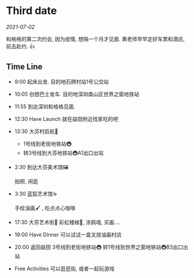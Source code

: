 # Third date

*2021-07-02*

和格格的第二次约会, 因为疫情, 想隔一个月才见面. 黄老师早早定好车票和酒店, 前去赴约. 👍

## Time Line

* 9:00 起床出发. 
  目的地石牌村站1号公交站

* 10:05 创想巴士发车. 
  目的地深圳南山区世界之窗地铁站

* 11:55 到达深圳和格格见面. 

* 12:30 Have Launch
  就在益田附近找家吃的吧

* 13:30 大芬村启航🚢

  * 1号线到老街地铁站🚇
  * 转3号线到大芬地铁站🚇A1出口出站

* 2:30 到达大芬美术馆🖼

  拍照, 闲逛

* 3:30 蓝狐艺术馆☕

  手绘油画:paintbrush: , 吃点点心咖啡

* 17:30 大芬艺术街:art:
  彩虹楼梯:rainbow:, 涂鸦墙, 买画....

* 19:00 Have Dinner
  可以试试一盒叉烧油画村店

* 20:00 返回益田
  3号线到老街地铁站🚇
  转1号线到世界之窗地铁站🚇B3出口出站

* Free Activities
  可以逛逛街, 或者一起玩游戏

